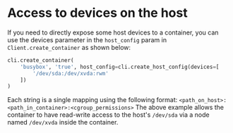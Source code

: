# Access to devices on the host

If you need to directly expose some host devices to a container, you can use
the devices parameter in the `host_config` param in `Client.create_container`
as shown below:

```python
cli.create_container(
    'busybox', 'true', host_config=cli.create_host_config(devices=[
        '/dev/sda:/dev/xvda:rwm'
    ])
)
```

Each string is a single mapping using the following format:
`<path_on_host>:<path_in_container>:<cgroup_permissions>`
The above example allows the container to have read-write access to
the host's `/dev/sda` via a node named `/dev/xvda` inside the container.
